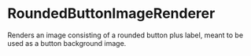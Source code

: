 # RoundedButtonImageRenderer
Renders an image consisting of a rounded button plus label, meant to be used as a button background image.
